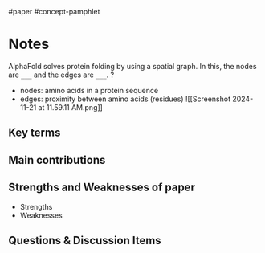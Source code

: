 #paper #concept-pamphlet 

# Notes

AlphaFold solves protein folding by using a spatial graph. In this, the nodes are `___`
  and the edges are `___`.
?
  - nodes: amino acids in a protein sequence
  - edges: proximity between amino acids (residues)
![[Screenshot 2024-11-21 at 11.59.11 AM.png]]
<!--LEARN:KYV55wzK-->

## Key terms

## Main contributions


## Strengths and Weaknesses of paper
- Strengths
- Weaknesses

## Questions & Discussion Items
